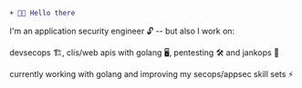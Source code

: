 
```diff
+ 👋️👋️ Hello there
```
I'm an application security engineer 🔓️ -- but also I work on:

devsecops 🏗️, clis/web apis with golang 🖥️, pentesting 🛠️ and jankops 🔨️

currently working with golang and improving my secops/appsec skill sets ⚡️
